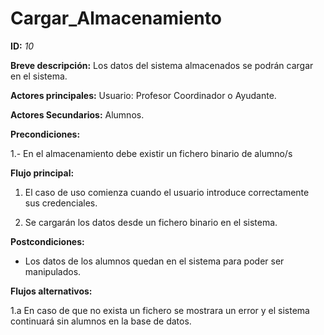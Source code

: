 # Cargar_Almacenamiento

**ID:** *10*

**Breve descripción:** Los datos del sistema almacenados se podrán cargar en el sistema.

**Actores principales:** Usuario: Profesor Coordinador o Ayudante.

**Actores Secundarios:** Alumnos.

**Precondiciones:**

1.- En el almacenamiento debe existir un fichero binario de alumno/s

**Flujo principal:**

1. El caso de uso comienza cuando el usuario introduce correctamente sus credenciales.

2. Se cargarán los datos desde un fichero binario en el sistema.

**Postcondiciones:**

* Los datos de los alumnos quedan en el sistema para poder ser manipulados.

**Flujos alternativos:**

1.a En caso de que no exista un fichero se mostrara un error y el sistema continuará sin alumnos en la base de datos.
